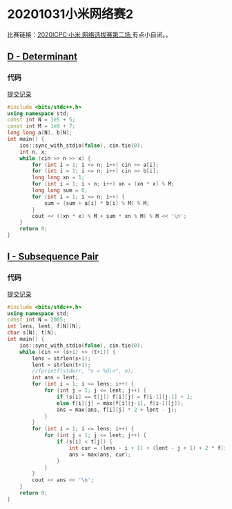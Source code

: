 # 20201031小米网络赛2
比赛链接：[2020ICPC·小米 网络选拔赛第二场 ](https://ac.nowcoder.com/acm/contest/7502)
有点小自闭。。

## [D - Determinant](https://ac.nowcoder.com/acm/contest/7502/D)


### 代码
[提交记录](https://ac.nowcoder.com/acm/contest/view-submission?submissionId=45414973)
```cpp
#include <bits/stdc++.h>
using namespace std;
const int N = 1e5 + 5;
const int M = 1e9 + 7;
long long a[N], b[N];
int main() {
    ios::sync_with_stdio(false), cin.tie(0);
    int n, x;
    while (cin >> n >> x) {
        for (int i = 1; i <= n; i++) cin >> a[i];
        for (int i = 1; i <= n; i++) cin >> b[i];
        long long xn = 1;
        for (int i = 1; i < n; i++) xn = (xn * x) % M;
        long long sum = 0;
        for (int i = 1; i <= n; i++) {
            sum = (sum + a[i] * b[i] % M) % M;
        }
        cout << ((xn * x) % M + sum * xn % M) % M << '\n';
    }
    return 0;
}

```

## [I - Subsequence Pair](https://ac.nowcoder.com/acm/contest/7502/I)

### 代码
[提交记录](https://ac.nowcoder.com/acm/contest/view-submission?submissionId=45421722)

```cpp
#include <bits/stdc++.h>
using namespace std;
const int N = 2005;
int lens, lent, f[N][N];
char s[N], t[N];
int main() {
    ios::sync_with_stdio(false), cin.tie(0);
    while (cin >> (s+1) >> (t+1)) {
        lens = strlen(s+1);
        lent = strlen(t+1);
        //fprintf(stderr, "n = %d\n", n);
        int ans = lent;
        for (int i = 1; i <= lens; i++) {
            for (int j = 1; j <= lent; j++) {
                if (s[i] == t[j]) f[i][j] = f[i-1][j-1] + 1;
                else f[i][j] = max(f[i][j-1], f[i-1][j]);
                ans = max(ans, f[i][j] * 2 + lent - j);
            }
        }
        for (int i = 1; i <= lens; i++) {
            for (int j = 1; j <= lent; j++) {
                if (s[i] < t[j]) {
                    int cur = (lens - i + 1) + (lent - j + 1) + 2 * f[i-1][j-1];
                    ans = max(ans, cur);
                }
            }
        }
        cout << ans << '\n';
    }
    return 0;
}

```